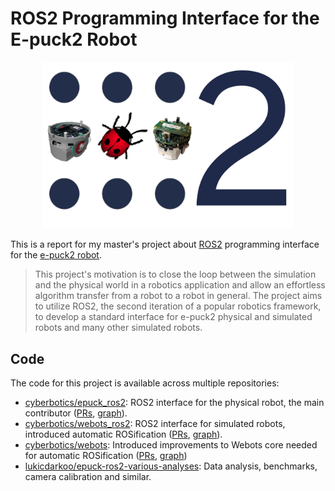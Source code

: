 # ROS2 Programming Interface for the E-puck2 Robot

<p align="center">
  <img width="400px" src="_template/project_logo.png">
</p>

This is a report for my master's project about [ROS2](https://index.ros.org/doc/ros2/) programming interface for the [e-puck2 robot](https://www.gctronic.com/doc/index.php/e-puck2).

> This project's motivation is to close the loop between the simulation and the physical world in a robotics application and allow an effortless algorithm transfer from a robot to a robot in general.
The project aims to utilize ROS2, the second iteration of a popular robotics framework, to develop a standard interface for e-puck2 physical and simulated robots and many other simulated robots.

## Code

The code for this project is available across multiple repositories:
- [cyberbotics/epuck_ros2](https://github.com/cyberbotics/epuck_ros2): ROS2 interface for the physical robot, the main contributor ([PRs](https://github.com/cyberbotics/epuck_ros2/pulls?q=is%3Apr+author%3Alukicdarkoo+is%3Aclosed+closed%3A%3C2020-08-14), [graph](https://github.com/cyberbotics/epuck_ros2/graphs/contributors?from=2020-02-17&to=2020-08-14)).
- [cyberbotics/webots_ros2](https://github.com/cyberbotics/webots_ros2): ROS2 interface for simulated robots, introduced automatic ROSification ([PRs](https://github.com/cyberbotics/webots_ros2/pulls?q=is%3Apr+author%3Alukicdarkoo+is%3Aclosed+closed%3A%3C2020-08-14), [graph](https://github.com/cyberbotics/webots_ros2/graphs/contributors?from=2020-02-17&to=2020-08-14)).
- [cyberbotics/webots](https://github.com/cyberbotics/webots): Introduced improvements to Webots core needed for automatic ROSification ([PRs](https://github.com/cyberbotics/webots/pulls?q=is%3Apr+author%3Alukicdarkoo+is%3Aclosed+closed%3A%3C2020-08-14), [graph](https://github.com/cyberbotics/webots/graphs/contributors?from=2020-02-17&to=2020-08-14))
- [lukicdarkoo/epuck-ros2-various-analyses](https://github.com/lukicdarkoo/epuck-ros2-various-analyses): Data analysis, benchmarks, camera calibration and similar.
